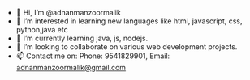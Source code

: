 - 👋 Hi, I’m @adnanmanzoormalik
- 👀 I’m interested in learning new languages like html, javascript, css, python,java etc
- 🌱 I’m currently learning java, js, nodejs.
- 💞️ I’m looking to collaborate on various web development projects.
- 📫 Contact me on: Phone: 9541829901, Email: adnanmanzoormalik@gmail.com

